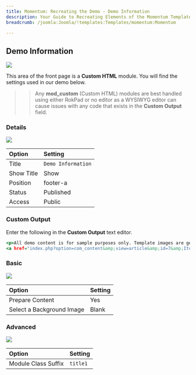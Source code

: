 ```yaml
---
title: Momentum: Recreating the Demo - Demo Information
description: Your Guide to Recreating Elements of the Momentum Template for Joomla
breadcrumb: /joomla:Joomla/!templates:Templates/momentum:Momentum

---
```


Demo Information
-----

![][demo]

This area of the front page is a **Custom HTML** module. You will find the settings used in our demo below.

>> Any **mod_custom** (Custom HTML) modules are best handled using either RokPad or no editor as a WYSIWYG editor can cause issues with any code that exists in the **Custom Output** field.

### Details

![][demo2]

| Option     | Setting                     |  
| :--------- | :-------------------------- |  
| Title      | `Demo Information`          |  
| Show Title | Show                        |  
| Position   | footer-a                    |  
| Status     | Published                   |  
| Access     | Public                      |  

### Custom Output

Enter the following in the **Custom Output** text editor.

~~~ .html
<p>All demo content is for sample purposes only. Template images are generously provided by <a class="nobold" href="http://www.sxc.hu/profile/adiju" target="_blank">adjiu</a>, <a class="nobold" href="http://www.sxc.hu/profile/Jochem_a" target="_blank">Jochem_a</a> &amp; <a class="nobold" href="http://www.sxc.hu/gallery/timgrin" target="_blank">timgrin</a>.</p>
<a href="index.php?option=com_content&amp;view=article&amp;id=7&amp;Itemid=113" class="readon"><span>Read More</span></a>
~~~

### Basic

![][demo3]

| Option                    | Setting |  
| :------------------------ | :------ |  
| Prepare Content           | Yes     |  
| Select a Background Image | Blank   |

### Advanced

![][demo4]

| Option              | Setting  |  
| :------------------ | :------- |  
| Module Class Suffix | `title1` |  

[demo]: assets/demo_7.jpeg
[demo2]: assets/info_1.jpeg
[demo3]: assets/info_2.jpeg
[demo4]: assets/info_3.jpeg